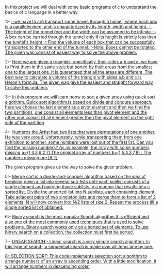 In this project we will deal with some basic programs of c to understand the basics of c language in a better way.

1:-
[:-we have to are transport some boxes through a tunnel, where each box is a parallelepiped, and is characterized by its length, width 
  and height.
:-The height of the tunnel  feet and the width can be assumed to be infinite. 
:-A box can be carried through the tunnel only if its height is strictly less than the tunnel's height.
:-Find the volume of each box that can be successfully transported to the other end of the tunnel.
:-Note: Boxes cannot be rotated.
The given wap consist of easiest way to solve the above problem.](Boxesthroughthetunnel.cpp)

2:-
 [Here we are given n triangles, specifically, their sides a,b and c.  we have to Print them in the same style but sorted by their areas from the smallest one to the largest one. It is guaranteed that all the areas are different.
The best way to calculate a volume of the triangle with sides a,b and c is Heron's formula:
The given wap give the easiest and straight forward way to solve this problem.](smalltriangleandlargetriangleareasort.cpp)

3:-
 [In this program we will learn hoow to sort a given array using quick sort algorithm.
 Quick sort algorithm is based on divide and conqure approach.
 here we choose the last element as a pivot element and then we find the two partitions ,one consist all elements less than pivot element and the other one consist of all element greater then the pivot element on the right side of the partition](quick_sort.cpp)
 
 4:-
[ Numeros the Artist had two lists that were permutations of one another. He was very proud. Unfortunately, while transporting them from one exhibition to another, some numbers were lost out of the first list. Can you find the missing numbers?
As an example, the array with some numbers missing,a=(1,4,3,6,2,7).The original array of numbers b=(1,5,4,3,7,8) . The numbers missing are [6,2]](missingnumber.cpp)

The given program gives us the way to solve the given problem.


5:-
[Merge sort is a divide-and-conquer algorithm based on the idea of breaking down a list into several sub-lists until each sublist consists of a single element and merging those sublists in a manner that results into a sorted list.
Divide the unsorted list into N sublists, each containing  element.
Take adjacent pairs of two singleton lists and merge them to form a list of 2 elements. N will now convert into N/2 lists of size 2.
Repeat the process till a single sorted list of obtained.](merge_sort.cpp)

6:- 
[Binary search is the most popular Search algorithm.It is efficient and also one of the most commonly used techniques that is used to solve problems.
Binary search works only on a sorted set of elements. To use binary search on a collection, the collection must first be sorted.](binarysearch.cpp)

7:-
[LINEAR SEARCH:-
Linear search is a very simple search algorithm. In this type of search, a sequential search is made over all items one by one.](linearsearch.cpp)

[8:-SELECTION SORT:
This code implements selection sort algorithm to arrange numbers of an array in ascending order. With a little modification, it will arrange numbers in descending order.](SelectionSort.cpp)


